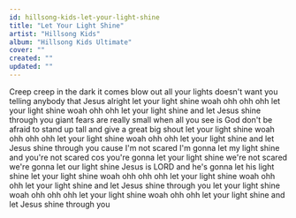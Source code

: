 ```yaml
---
id: hillsong-kids-let-your-light-shine
title: "Let Your Light Shine"
artist: "Hillsong Kids"
album: "Hillsong Kids Ultimate"
cover: ""
created: ""
updated: ""
---
```


Creep creep in the dark it comes
blow out all your lights
doesn't want you telling anybody that Jesus alright
let your light shine woah ohh ohh ohh
let your light shine woah ohh ohh
let your light shine and let Jesus  shine through you
giant fears are really small
when all you see is God don't be afraid to stand up tall and give a great big shout
let your light shine woah ohh ohh ohh
let your light shine woah ohh ohh
let your light shine and let Jesus shine through you
cause I'm not scared I'm gonna let my light shine and you're not scared cos you're gonna let your light shine we're not scared we're gonna let our light shine Jesus is LORD and he's gonna let his light shine
let your light shine woah ohh ohh ohh let your light shine woah ohh ohh
 let your light shine and let Jesus shine through you
let your light shine woah ohh ohh ohh let your light shine woah ohh ohh  let your light shine and let Jesus shine through you